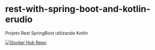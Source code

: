 # rest-with-spring-boot-and-kotlin-erudio
Projeto Rest SpringBoot utilizando Kotlin

[![Docker Hub Repo](https://img.shields.io/docker/pulls/edwinlimaa/rest-with-spring-boot-erudio.svg)](https://hub.docker.com/repository/docker/edwinlimaa/rest-with-spring-boot-erudio)

